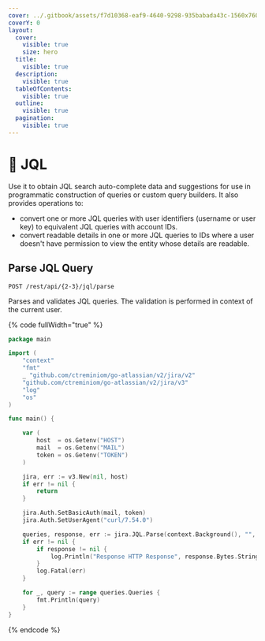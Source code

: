 ```yaml
---
cover: ../.gitbook/assets/f7d10368-eaf9-4640-9298-935babada43c-1560x760.jpeg
coverY: 0
layout:
  cover:
    visible: true
    size: hero
  title:
    visible: true
  description:
    visible: true
  tableOfContents:
    visible: true
  outline:
    visible: true
  pagination:
    visible: true
---
```


# 🔩 JQL

Use it to obtain JQL search auto-complete data and suggestions for use in programmatic construction of queries or custom query builders. It also provides operations to:

* convert one or more JQL queries with user identifiers (username or user key) to equivalent JQL queries with account IDs.
* convert readable details in one or more JQL queries to IDs where a user doesn't have permission to view the entity whose details are readable.

## Parse JQL Query

`POST /rest/api/{2-3}/jql/parse`

Parses and validates JQL queries. The validation is performed in context of the current user.

{% code fullWidth="true" %}
```go
package main

import (
	"context"
	"fmt"
	_ "github.com/ctreminiom/go-atlassian/v2/jira/v2"
	"github.com/ctreminiom/go-atlassian/v2/jira/v3"
	"log"
	"os"
)

func main() {

	var (
		host  = os.Getenv("HOST")
		mail  = os.Getenv("MAIL")
		token = os.Getenv("TOKEN")
	)

	jira, err := v3.New(nil, host)
	if err != nil {
		return
	}

	jira.Auth.SetBasicAuth(mail, token)
	jira.Auth.SetUserAgent("curl/7.54.0")

	queries, response, err := jira.JQL.Parse(context.Background(), "", []string{"project = KP"})
	if err != nil {
		if response != nil {
			log.Println("Response HTTP Response", response.Bytes.String())
		}
		log.Fatal(err)
	}

	for _, query := range queries.Queries {
		fmt.Println(query)
	}
}
```
{% endcode %}
